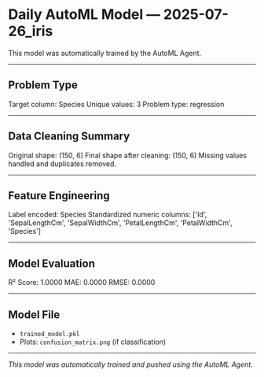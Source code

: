 # Daily AutoML Model — 2025-07-26_iris

This model was automatically trained by the AutoML Agent.

---

## Problem Type
Target column: Species
Unique values: 3
Problem type: regression

---

## Data Cleaning Summary
Original shape: (150, 6)
Final shape after cleaning: (150, 6)
Missing values handled and duplicates removed.

---

## Feature Engineering
Label encoded: Species
Standardized numeric columns: ['Id', 'SepalLengthCm', 'SepalWidthCm', 'PetalLengthCm', 'PetalWidthCm', 'Species']

---

## Model Evaluation
R² Score: 1.0000
MAE: 0.0000
RMSE: 0.0000

---

## Model File
- `trained_model.pkl`  
- Plots: `confusion_matrix.png` (if classification)

---

_This model was automatically trained and pushed using the AutoML Agent._
